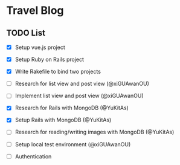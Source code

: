 # Travel Blog

## TODO List
- [x] Setup vue.js project
- [x] Setup Ruby on Rails project
- [x] Write Rakefile to bind two projects

- [ ] Research for list view and post view (@xiGUAwanOU)
- [ ] Implement list view and post view (@xiGUAwanOU)
- [x] Research for Rails with MongoDB (@YuKitAs)
- [x] Setup Rails with MongoDB (@YuKitAs)
- [ ] Research for reading/writing images with MongoDB (@YuKitAs)
- [ ] Setup local test environment (@xiGUAwanOU)

- [ ] Authentication
